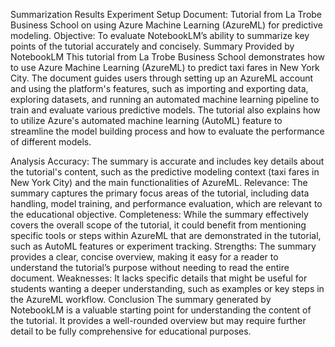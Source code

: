 Summarization Results
Experiment Setup
Document: Tutorial from La Trobe Business School on using Azure Machine Learning (AzureML) for predictive modeling.
Objective: To evaluate NotebookLM’s ability to summarize key points of the tutorial accurately and concisely.
Summary Provided by NotebookLM
This tutorial from La Trobe Business School demonstrates how to use Azure Machine Learning (AzureML) to predict taxi fares in New York City. The document guides users through setting up an AzureML account and using the platform's features, such as importing and exporting data, exploring datasets, and running an automated machine learning pipeline to train and evaluate various predictive models. The tutorial also explains how to utilize Azure's automated machine learning (AutoML) feature to streamline the model building process and how to evaluate the performance of different models.

Analysis
Accuracy: The summary is accurate and includes key details about the tutorial's content, such as the predictive modeling context (taxi fares in New York City) and the main functionalities of AzureML.
Relevance: The summary captures the primary focus areas of the tutorial, including data handling, model training, and performance evaluation, which are relevant to the educational objective.
Completeness: While the summary effectively covers the overall scope of the tutorial, it could benefit from mentioning specific tools or steps within AzureML that are demonstrated in the tutorial, such as AutoML features or experiment tracking.
Strengths: The summary provides a clear, concise overview, making it easy for a reader to understand the tutorial’s purpose without needing to read the entire document.
Weaknesses: It lacks specific details that might be useful for students wanting a deeper understanding, such as examples or key steps in the AzureML workflow.
Conclusion
The summary generated by NotebookLM is a valuable starting point for understanding the content of the tutorial. It provides a well-rounded overview but may require further detail to be fully comprehensive for educational purposes.
